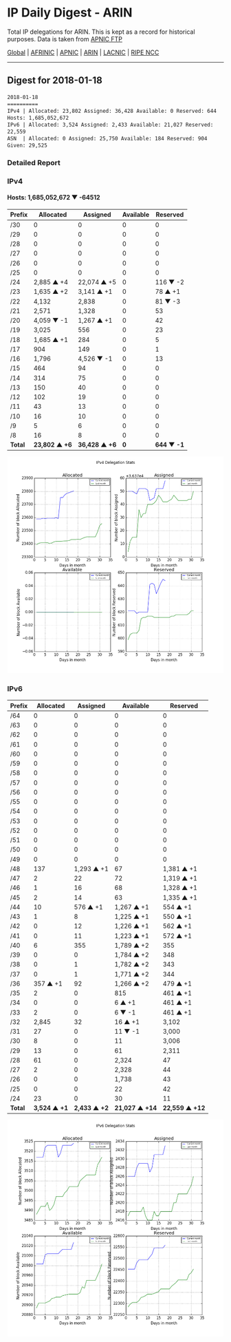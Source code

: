 # IP Daily Digest - ARIN 

Total IP delegations for ARIN. This is kept as a record for historical purposes. Data is taken from [APNIC FTP](https://ftp.apnic.net/)

[Global](https://github.com/csmets/IP-Daily-Digest) | [AFRINIC](https://github.com/csmets/IP-Daily-Digest/tree/master/archives/AFRINIC) | [APNIC](https://github.com/csmets/IP-Daily-Digest/tree/master/archives/APNIC) | [ARIN](https://github.com/csmets/IP-Daily-Digest/tree/master/archives/ARIN) | [LACNIC](https://github.com/csmets/IP-Daily-Digest/tree/master/archives/LACNIC) | [RIPE NCC](https://github.com/csmets/IP-Daily-Digest/tree/master/archives/RIPE_NCC)

---

## Digest for 2018-01-18
```
2018-01-18
==========
IPv4 | Allocated: 23,802 Assigned: 36,428 Available: 0 Reserved: 644 Hosts: 1,685,052,672
IPv6 | Allocated: 3,524 Assigned: 2,433 Available: 21,027 Reserved: 22,559
ASN  | Allocated: 0 Assigned: 25,750 Available: 184 Reserved: 904 Given: 29,525
```

### Detailed Report

### IPv4

#### Hosts: **1,685,052,672 ▼ -64512**

| Prefix | Allocated | Assigned | Available | Reserved |
| ----- | ----- | ----- | ----- | ----- |
| /30 | 0 | 0 | 0 | 0 |
| /29 | 0 | 0 | 0 | 0 |
| /28 | 0 | 0 | 0 | 0 |
| /27 | 0 | 0 | 0 | 0 |
| /26 | 0 | 0 | 0 | 0 |
| /25 | 0 | 0 | 0 | 0 |
| /24 | 2,885 ▲ +4 | 22,074 ▲ +5 | 0 | 116 ▼ -2 |
| /23 | 1,635 ▲ +2 | 3,141 ▲ +1 | 0 | 78 ▲ +1 |
| /22 | 4,132 | 2,838 | 0 | 81 ▼ -3 |
| /21 | 2,571 | 1,328 | 0 | 53 |
| /20 | 4,059 ▼ -1 | 1,267 ▲ +1 | 0 | 42 |
| /19 | 3,025 | 556 | 0 | 23 |
| /18 | 1,685 ▲ +1 | 284 | 0 | 5 |
| /17 | 904 | 149 | 0 | 1 |
| /16 | 1,796 | 4,526 ▼ -1 | 0 | 13 |
| /15 | 464 | 94 | 0 | 0 |
| /14 | 314 | 75 | 0 | 0 |
| /13 | 150 | 40 | 0 | 0 |
| /12 | 102 | 19 | 0 | 0 |
| /11 | 43 | 13 | 0 | 0 |
| /10 | 16 | 10 | 0 | 0 |
| /9 | 5 | 6 | 0 | 0 |
| /8 | 16 | 8 | 0 | 0 |
| **Total** | **23,802 ▲ +6** | **36,428 ▲ +6** | **0** | **644 ▼ -1** |

![ipv4-stats](ipv4-figure.png)

### IPv6

| Prefix | Allocated | Assigned | Available | Reserved |
| ----- | ----- | ----- | ----- | ----- |
| /64 | 0 | 0 | 0 | 0 |
| /63 | 0 | 0 | 0 | 0 |
| /62 | 0 | 0 | 0 | 0 |
| /61 | 0 | 0 | 0 | 0 |
| /60 | 0 | 0 | 0 | 0 |
| /59 | 0 | 0 | 0 | 0 |
| /58 | 0 | 0 | 0 | 0 |
| /57 | 0 | 0 | 0 | 0 |
| /56 | 0 | 0 | 0 | 0 |
| /55 | 0 | 0 | 0 | 0 |
| /54 | 0 | 0 | 0 | 0 |
| /53 | 0 | 0 | 0 | 0 |
| /52 | 0 | 0 | 0 | 0 |
| /51 | 0 | 0 | 0 | 0 |
| /50 | 0 | 0 | 0 | 0 |
| /49 | 0 | 0 | 0 | 0 |
| /48 | 137 | 1,293 ▲ +1 | 67 | 1,381 ▲ +1 |
| /47 | 2 | 22 | 72 | 1,319 ▲ +1 |
| /46 | 1 | 16 | 68 | 1,328 ▲ +1 |
| /45 | 2 | 14 | 63 | 1,335 ▲ +1 |
| /44 | 10 | 576 ▲ +1 | 1,267 ▲ +1 | 554 ▲ +1 |
| /43 | 1 | 8 | 1,225 ▲ +1 | 550 ▲ +1 |
| /42 | 0 | 12 | 1,226 ▲ +1 | 562 ▲ +1 |
| /41 | 0 | 11 | 1,223 ▲ +1 | 572 ▲ +1 |
| /40 | 6 | 355 | 1,789 ▲ +2 | 355 |
| /39 | 0 | 0 | 1,784 ▲ +2 | 348 |
| /38 | 0 | 1 | 1,782 ▲ +2 | 343 |
| /37 | 0 | 1 | 1,771 ▲ +2 | 344 |
| /36 | 357 ▲ +1 | 92 | 1,266 ▲ +2 | 479 ▲ +1 |
| /35 | 2 | 0 | 815 | 461 ▲ +1 |
| /34 | 0 | 0 | 6 ▲ +1 | 461 ▲ +1 |
| /33 | 2 | 0 | 6 ▼ -1 | 461 ▲ +1 |
| /32 | 2,845 | 32 | 16 ▲ +1 | 3,102 |
| /31 | 27 | 0 | 11 ▼ -1 | 3,000 |
| /30 | 8 | 0 | 11 | 3,006 |
| /29 | 13 | 0 | 61 | 2,311 |
| /28 | 61 | 0 | 2,324 | 47 |
| /27 | 2 | 0 | 2,328 | 44 |
| /26 | 0 | 0 | 1,738 | 43 |
| /25 | 0 | 0 | 22 | 42 |
| /24 | 23 | 0 | 30 | 11 |
| **Total** | **3,524 ▲ +1** | **2,433 ▲ +2** | **21,027 ▲ +14** | **22,559 ▲ +12** |

![ipv6-stats](ipv6-figure.png)